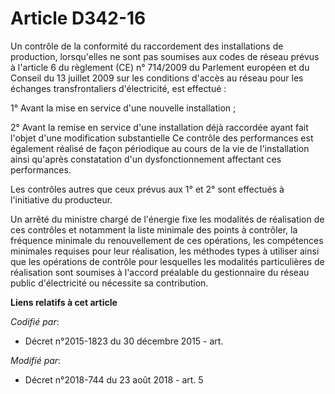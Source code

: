 # Article D342-16

Un contrôle de la conformité du raccordement des installations de production, lorsqu'elles ne sont pas soumises aux codes de
réseau prévus à l'article 6 du règlement (CE) n° 714/2009 du Parlement européen et du Conseil du 13 juillet 2009 sur les
conditions d'accès au réseau pour les échanges transfrontaliers d'électricité, est effectué :

1° Avant la mise en service d'une nouvelle installation ;

2° Avant la remise en service d'une installation déjà raccordée ayant fait l'objet d'une modification substantielle Ce
contrôle des performances est également réalisé de façon périodique au cours de la vie de l'installation ainsi qu'après
constatation d'un dysfonctionnement affectant ces performances.

Les contrôles autres que ceux prévus aux 1° et 2° sont effectués à l'initiative du producteur.

Un arrêté du ministre chargé de l'énergie fixe les modalités de réalisation de ces contrôles et notamment la liste minimale
des points à contrôler, la fréquence minimale du renouvellement de ces opérations, les compétences minimales requises pour
leur réalisation, les méthodes types à utiliser ainsi que les opérations de contrôle pour lesquelles les modalités
particulières de réalisation sont soumises à l'accord préalable du gestionnaire du réseau public d'électricité ou nécessite
sa contribution.

**Liens relatifs à cet article**

_Codifié par_:

  - Décret n°2015-1823 du 30 décembre 2015 - art.

_Modifié par_:

  - Décret n°2018-744 du 23 août 2018 - art. 5
